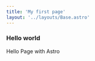 ```yaml
---
title: 'My first page'
layout: '../layouts/Base.astro'
---
```


### Hello world

Hello Page with Astro
